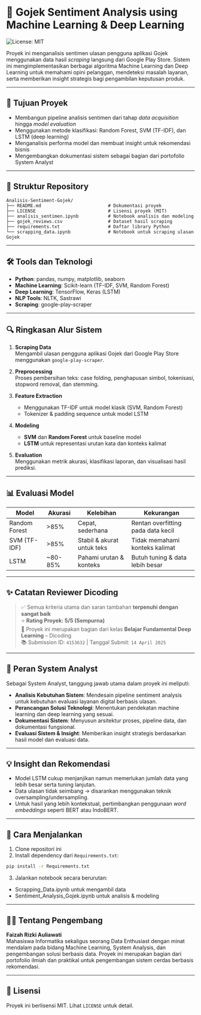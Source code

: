 # 🧠 Gojek Sentiment Analysis using Machine Learning & Deep Learning
![License: MIT](https://img.shields.io/badge/License-MIT-yellow.svg)

Proyek ini menganalisis sentimen ulasan pengguna aplikasi Gojek menggunakan data hasil *scraping* langsung dari Google Play Store. Sistem ini mengimplementasikan berbagai algoritma Machine Learning dan Deep Learning untuk memahami opini pelanggan, mendeteksi masalah layanan, serta memberikan insight strategis bagi pengambilan keputusan produk.

---

## 🎯 Tujuan Proyek

- Membangun pipeline analisis sentimen dari tahap *data acquisition* hingga *model evaluation*
- Menggunakan metode klasifikasi: Random Forest, SVM (TF-IDF), dan LSTM (deep learning)
- Menganalisis performa model dan membuat insight untuk rekomendasi bisnis
- Mengembangkan dokumentasi sistem sebagai bagian dari portofolio System Analyst

---

## 📂 Struktur Repository
```
Analisis-Sentiment-Gojek/
├── README.md                         # Dokumentasi proyek
├── LICENSE                           # Lisensi proyek (MIT)
├── analisis_sentimen.ipynb           # Notebook analisis dan modeling
├── gojek_reviews.csv                 # Dataset hasil scraping
├── requirements.txt                  # Daftar library Python
└── scrapping_data.ipynb              # Notebook untuk scraping ulasan Gojek

```

---

## 🛠️ Tools dan Teknologi

- **Python**: pandas, numpy, matplotlib, seaborn
- **Machine Learning**: Scikit-learn (TF-IDF, SVM, Random Forest)
- **Deep Learning**: TensorFlow, Keras (LSTM)
- **NLP Tools**: NLTK, Sastrawi
- **Scraping**: google-play-scraper

---

## 🔍 Ringkasan Alur Sistem

1. **Scraping Data**  
   Mengambil ulasan pengguna aplikasi Gojek dari Google Play Store menggunakan `google-play-scraper`.

2. **Preprocessing**  
   Proses pembersihan teks: case folding, penghapusan simbol, tokenisasi, stopword removal, dan stemming.

3. **Feature Extraction**  
   - Menggunakan TF-IDF untuk model klasik (SVM, Random Forest)
   - Tokenizer & padding sequence untuk model LSTM

4. **Modeling**  
   - **SVM** dan **Random Forest** untuk baseline model
   - **LSTM** untuk representasi urutan kata dan konteks kalimat

5. **Evaluation**  
   Menggunakan metrik akurasi, klasifikasi laporan, dan visualisasi hasil prediksi.

---

## 📊 Evaluasi Model

| Model         | Akurasi | Kelebihan                  | Kekurangan                           |
|---------------|---------|----------------------------|--------------------------------------|
| Random Forest | >85%    | Cepat, sederhana           | Rentan overfitting pada data kecil   |
| SVM (TF-IDF)  | >85%    | Stabil & akurat untuk teks | Tidak memahami konteks kalimat       |
| LSTM          | ~80-85% | Pahami urutan & konteks    | Butuh tuning & data lebih besar      |

---

## ✨ Catatan Reviewer Dicoding

> ✅ Semua kriteria utama dan saran tambahan **terpenuhi dengan sangat baik**  
> ⭐ **Rating Proyek: 5/5 (Sempurna)**  
> 📌 Proyek ini merupakan bagian dari kelas **Belajar Fundamental Deep Learning** – Dicoding  
> 📚 Submission ID: `4153632` | Tanggal Submit: `14 April 2025`

---

## 📄 Peran System Analyst

Sebagai System Analyst, tanggung jawab utama dalam proyek ini meliputi:

- **Analisis Kebutuhan Sistem**: Mendesain pipeline sentiment analysis untuk kebutuhan evaluasi layanan digital berbasis ulasan.
- **Perancangan Solusi Teknologi**: Menentukan pendekatan machine learning dan deep learning yang sesuai.
- **Dokumentasi Sistem**: Menyusun arsitektur proses, pipeline data, dan dokumentasi fungsional.
- **Evaluasi Sistem & Insight**: Memberikan insight strategis berdasarkan hasil model dan evaluasi data.

---

## 💡 Insight dan Rekomendasi

- Model LSTM cukup menjanjikan namun memerlukan jumlah data yang lebih besar serta tuning lanjutan.
- Data ulasan tidak seimbang → disarankan menggunakan teknik oversampling/undersampling.
- Untuk hasil yang lebih kontekstual, pertimbangkan penggunaan *word embeddings* seperti BERT atau IndoBERT.

---

## 📌 Cara Menjalankan

1. Clone repositori ini
2. Install dependency dari `Requirements.txt`:
```bash
pip install -r Requirements.txt
```
3. Jalankan notebook secara berurutan:
  - Scrapping_Data.ipynb untuk mengambil data
  - Sentiment_Analysis_Gojek.ipynb untuk analisis & modeling

---

## 👩‍💻 Tentang Pengembang

**Faizah Rizki Auliawati**  
Mahasiswa Informatika sekaligus seorang Data Enthusiast dengan minat mendalam pada bidang Machine Learning, System Analysis, dan pengembangan solusi berbasis data. Proyek ini merupakan bagian dari portofolio ilmiah dan praktikal untuk pengembangan sistem cerdas berbasis rekomendasi.

---

## 📄 Lisensi

Proyek ini berlisensi MIT. Lihat `LICENSE` untuk detail.
    


